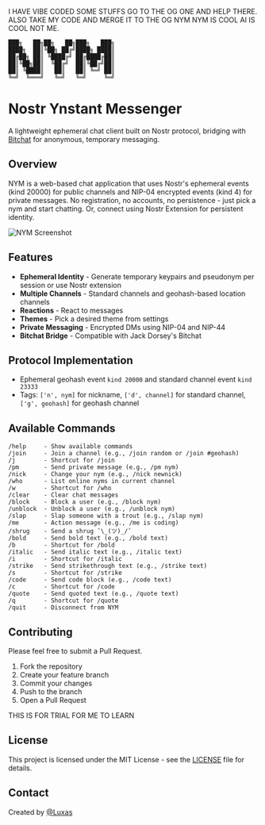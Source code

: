I HAVE VIBE CODED SOME STUFFS GO TO THE OG ONE AND HELP THERE. 
ALSO TAKE MY CODE AND MERGE IT TO THE OG NYM 
NYM IS COOL AI IS COOL NOT ME. 


```
███╗   ██╗██╗   ██╗███╗   ███╗
████╗  ██║╚██╗ ██╔╝████╗ ████║
██╔██╗ ██║ ╚████╔╝ ██╔████╔██║
██║╚██╗██║  ╚██╔╝  ██║╚██╔╝██║
██║ ╚████║   ██║   ██║ ╚═╝ ██║
╚═╝  ╚═══╝   ╚═╝   ╚═╝     ╚═╝
```

# Nostr Ynstant Messenger

A lightweight ephemeral chat client built on Nostr protocol, bridging with [Bitchat](https://bitchat.free) for anonymous, temporary messaging.

## Overview

NYM is a web-based chat application that uses Nostr's ephemeral events (kind 20000) for public channels and NIP-04 encrypted events (kind 4) for private messages. No registration, no accounts, no persistence - just pick a nym and start chatting. Or, connect using Nostr Extension for persistent identity.

![NYM Screenshot](https://nym.bar/images/NYM.png)

## Features

- **Ephemeral Identity** - Generate temporary keypairs and pseudonym per session or use Nostr extension
- **Multiple Channels** - Standard channels and geohash-based location channels
- **Reactions** - React to messages
- **Themes** - Pick a desired theme from settings
- **Private Messaging** - Encrypted DMs using NIP-04 and NIP-44
- **Bitchat Bridge** - Compatible with Jack Dorsey's Bitchat

## Protocol Implementation

- Ephemeral geohash event `kind 20000` and standard channel event `kind 23333`
- Tags: `['n', nym]` for nickname, `['d', channel]` for standard channel, `['g', geohash]` for geohash channel

## Available Commands

```
/help     - Show available commands
/join     - Join a channel (e.g., /join random or /join #geohash)
/j        - Shortcut for /join
/pm       - Send private message (e.g., /pm nym)
/nick     - Change your nym (e.g., /nick newnick)
/who      - List online nyms in current channel
/w        - Shortcut for /who
/clear    - Clear chat messages
/block    - Block a user (e.g., /block nym)
/unblock  - Unblock a user (e.g., /unblock nym)
/slap     - Slap someone with a trout (e.g., /slap nym)
/me       - Action message (e.g., /me is coding)
/shrug    - Send a shrug ¯\_(ツ)_/¯
/bold     - Send bold text (e.g., /bold text)
/b        - Shortcut for /bold
/italic   - Send italic text (e.g., /italic text)
/i        - Shortcut for /italic
/strike   - Send strikethrough text (e.g., /strike text)
/s        - Shortcut for /strike
/code     - Send code block (e.g., /code text)
/c        - Shortcut for /code
/quote    - Send quoted text (e.g., /quote text)
/q        - Shortcut for /quote
/quit     - Disconnect from NYM
```

## Contributing

Please feel free to submit a Pull Request.

1. Fork the repository
2. Create your feature branch
3. Commit your changes
4. Push to the branch
5. Open a Pull Request

THIS IS FOR TRIAL FOR ME TO LEARN 

## License

This project is licensed under the MIT License - see the [LICENSE](LICENSE) file for details.

## Contact

Created by [@Luxas](https://nostr.band/npub16jdfqgazrkapk0yrqm9rdxlnys7ck39c7zmdzxtxqlmmpxg04r0sd733sv)
